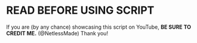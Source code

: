 # READ BEFORE USING SCRIPT
If you are (by any chance) showcasing this script on YouTube, **BE SURE TO CREDIT ME.** (@NetlessMade)
Thank you!

